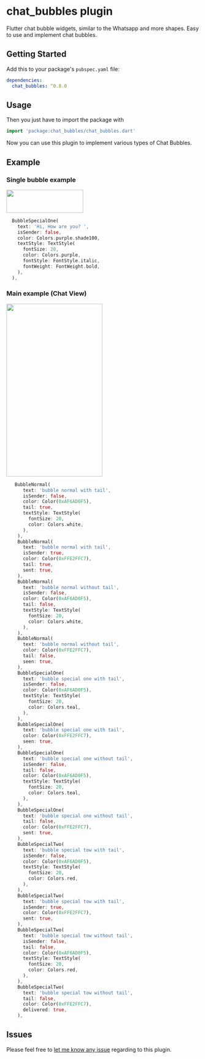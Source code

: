 # chat_bubbles plugin

Flutter chat bubble widgets, similar to the Whatsapp and more shapes. Easy to use and implement chat bubbles.

## Getting Started

Add this to your package's `pubspec.yaml` file:

```yaml
dependencies:
  chat_bubbles: ^0.8.0
```

## Usage

Then you just have to import the package with

```dart
import 'package:chat_bubbles/chat_bubbles.dart'
```

Now you can use this plugin to implement various types of Chat Bubbles.

## Example

### Single bubble example

<img src="https://github.com/prahack/chat_bubbles/blob/master/images/screenshots/single_bubble.png?raw=true"  width="200" height="60" />


```dart
  BubbleSpecialOne(
    text: 'Hi, How are you? ',
    isSender: false,
    color: Colors.purple.shade100,
    textStyle: TextStyle(
      fontSize: 20,
      color: Colors.purple,
      fontStyle: FontStyle.italic,
      fontWeight: FontWeight.bold,
    ),
  ),
```

### Main example (Chat View)

<img src="https://github.com/prahack/chat_bubbles/blob/master/images/screenshots/screenshot_1.png?raw=true"  width="250" height="450" />


```dart
   BubbleNormal(
      text: 'bubble normal with tail',
      isSender: false,
      color: Color(0xAF6AD0F5),
      tail: true,
      textStyle: TextStyle(
        fontSize: 20,
        color: Colors.white,
      ),
    ),
    BubbleNormal(
      text: 'bubble normal with tail',
      isSender: true,
      color: Color(0xFFE2FFC7),
      tail: true,
      sent: true,
    ),
    BubbleNormal(
      text: 'bubble normal without tail',
      isSender: false,
      color: Color(0xAF6AD0F5),
      tail: false,
      textStyle: TextStyle(
        fontSize: 20,
        color: Colors.white,
      ),
    ),
    BubbleNormal(
      text: 'bubble normal without tail',
      color: Color(0xFFE2FFC7),
      tail: false,
      seen: true,
    ),
    BubbleSpecialOne(
      text: 'bubble special one with tail',
      isSender: false,
      color: Color(0xAF6AD0F5),
      textStyle: TextStyle(
        fontSize: 20,
        color: Colors.teal,
      ),
    ),
    BubbleSpecialOne(
      text: 'bubble special one with tail',
      color: Color(0xFFE2FFC7),
      seen: true,
    ),
    BubbleSpecialOne(
      text: 'bubble special one without tail',
      isSender: false,
      tail: false,
      color: Color(0xAF6AD0F5),
      textStyle: TextStyle(
        fontSize: 20,
        color: Colors.teal,
      ),
    ),
    BubbleSpecialOne(
      text: 'bubble special one without tail',
      tail: false,
      color: Color(0xFFE2FFC7),
      sent: true,
    ),
    BubbleSpecialTwo(
      text: 'bubble special tow with tail',
      isSender: false,
      color: Color(0xAF6AD0F5),
      textStyle: TextStyle(
        fontSize: 20,
        color: Colors.red,
      ),
    ),
    BubbleSpecialTwo(
      text: 'bubble special tow with tail',
      isSender: true,
      color: Color(0xFFE2FFC7),
      sent: true,
    ),
    BubbleSpecialTwo(
      text: 'bubble special tow without tail',
      isSender: false,
      tail: false,
      color: Color(0xAF6AD0F5),
      textStyle: TextStyle(
        fontSize: 20,
        color: Colors.red,
      ),
    ),
    BubbleSpecialTwo(
      text: 'bubble special tow without tail',
      tail: false,
      color: Color(0xFFE2FFC7),
      delivered: true,
    ),
```

## Issues

Please feel free to [let me know any issue](https://github.com/prahack/chat_bubbles/issues) regarding to this plugin.
